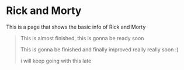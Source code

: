 # Rick and Morty

This is a page that shows the basic info of Rick and Morty

> This is almost finished, this is gonna be ready soon
>
> This is gonna be finished and finally improved really really soon :)
>
> i will keep going with this late
